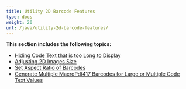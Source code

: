 ```yaml
---
title: Utility 2D Barcode Features
type: docs
weight: 20
url: /java/utility-2d-barcode-features/
---
```


**This section includes the following topics:** 
- [Hiding Code Text that is too Long to Display](/barcode/java/hiding-code-text-that-is-too-long-to-display/)
- [Adjusting 2D Images Size](/barcode/java/adjusting-2d-images-size/)
- [Set Aspect Ratio of Barcodes](/barcode/java/set-aspect-ratio-of-barcodes/)
- [Generate Multiple MacroPdf417 Barcodes for Large or Multiple Code Text Values](/barcode/java/generate-multiple-macropdf417-barcodes-for-large-or-multiple-code-text-values/)
